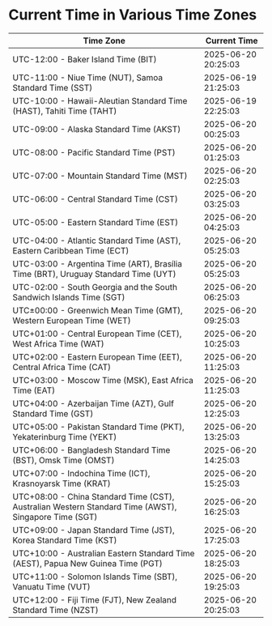 # Current Time in Various Time Zones

| Time Zone | Current Time |
|-----------|--------------|
| UTC-12:00 - Baker Island Time (BIT) | 2025-06-20 20:25:03 |
| UTC-11:00 - Niue Time (NUT), Samoa Standard Time (SST) | 2025-06-19 21:25:03 |
| UTC-10:00 - Hawaii-Aleutian Standard Time (HAST), Tahiti Time (TAHT) | 2025-06-19 22:25:03 |
| UTC-09:00 - Alaska Standard Time (AKST) | 2025-06-20 00:25:03 |
| UTC-08:00 - Pacific Standard Time (PST) | 2025-06-20 01:25:03 |
| UTC-07:00 - Mountain Standard Time (MST) | 2025-06-20 02:25:03 |
| UTC-06:00 - Central Standard Time (CST) | 2025-06-20 03:25:03 |
| UTC-05:00 - Eastern Standard Time (EST) | 2025-06-20 04:25:03 |
| UTC-04:00 - Atlantic Standard Time (AST), Eastern Caribbean Time (ECT) | 2025-06-20 05:25:03 |
| UTC-03:00 - Argentina Time (ART), Brasília Time (BRT), Uruguay Standard Time (UYT) | 2025-06-20 05:25:03 |
| UTC-02:00 - South Georgia and the South Sandwich Islands Time (SGT) | 2025-06-20 06:25:03 |
| UTC±00:00 - Greenwich Mean Time (GMT), Western European Time (WET) | 2025-06-20 09:25:03 |
| UTC+01:00 - Central European Time (CET), West Africa Time (WAT) | 2025-06-20 10:25:03 |
| UTC+02:00 - Eastern European Time (EET), Central Africa Time (CAT) | 2025-06-20 11:25:03 |
| UTC+03:00 - Moscow Time (MSK), East Africa Time (EAT) | 2025-06-20 11:25:03 |
| UTC+04:00 - Azerbaijan Time (AZT), Gulf Standard Time (GST) | 2025-06-20 12:25:03 |
| UTC+05:00 - Pakistan Standard Time (PKT), Yekaterinburg Time (YEKT) | 2025-06-20 13:25:03 |
| UTC+06:00 - Bangladesh Standard Time (BST), Omsk Time (OMST) | 2025-06-20 14:25:03 |
| UTC+07:00 - Indochina Time (ICT), Krasnoyarsk Time (KRAT) | 2025-06-20 15:25:03 |
| UTC+08:00 - China Standard Time (CST), Australian Western Standard Time (AWST), Singapore Time (SGT) | 2025-06-20 16:25:03 |
| UTC+09:00 - Japan Standard Time (JST), Korea Standard Time (KST) | 2025-06-20 17:25:03 |
| UTC+10:00 - Australian Eastern Standard Time (AEST), Papua New Guinea Time (PGT) | 2025-06-20 18:25:03 |
| UTC+11:00 - Solomon Islands Time (SBT), Vanuatu Time (VUT) | 2025-06-20 19:25:03 |
| UTC+12:00 - Fiji Time (FJT), New Zealand Standard Time (NZST) | 2025-06-20 20:25:03 |
